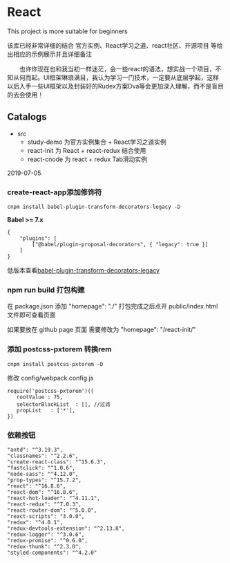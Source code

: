 # React 

This project is more suitable for beginners

该库已经非常详细的结合 官方实例、React学习之道、react社区、开源项目 等给出相应的示例展示并且详细备注

&emsp;&emsp;也许你现在也和我当初一样迷茫，会一些react的语法，想实战一个项目，不知从何而起。UI框架琳琅满目，我认为学习一门技术，一定要从底层学起，这样以后入手一些UI框架以及封装好的Rudex方案Dva等会更加深入理解，而不是盲目的去会使用！

## Catalogs
- src
  - study-demo  为官方实例集合 + React学习之道实例
  - react-init  为 React + react-redux 结合使用
  - react-cnode 为 react + redux Tab滑动实例


2019-07-05
### create-react-app添加修饰符

```
cnpm install babel-plugin-transform-decorators-legacy -D
```
**Babel >= 7.x** 

```
{
    "plugins": [
        ["@babel/plugin-proposal-decorators", { "legacy": true }]
    ]
}
```
低版本查看[babel-plugin-transform-decorators-legacy](https://www.npmjs.com/package/babel-plugin-transform-decorators-legacy)


### npm run build 打包构建

在 package.json 添加 "homepage": "./" 打包完成之后点开 public/index.html 文件即可查看页面

如果要放在 github page 页面 需要修改为 "homepage": "/react-init/"


### 添加 postcss-pxtorem 转换rem

```
cnpm install postcss-pxtorem -D
```
 修改 config/webpack.config.js 

 ```
require('postcss-pxtorem')({
    rootValue : 75,
    selectorBlackList  : [], //过滤
    propList   : ['*'],
})
 ```


### 依赖按钮
```
"antd": "^3.19.3",
"classnames": "^2.2.6",
"create-react-class": "^15.6.3",
"fastclick": "^1.0.6",
"node-sass": "^4.12.0",
"prop-types": "^15.7.2",
"react": "^16.8.6",
"react-dom": "^16.8.6",
"react-hot-loader": "^4.11.1",
"react-redux": "^7.0.3",
"react-router-dom": "^5.0.0",
"react-scripts": "3.0.0",
"redux": "^4.0.1",
"redux-devtools-extension": "^2.13.8",
"redux-logger": "^3.0.6",
"redux-promise": "^0.6.0",
"redux-thunk": "^2.3.0",
"styled-components": "^4.2.0"
```